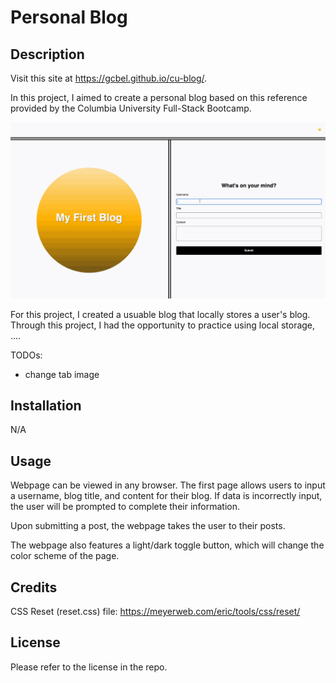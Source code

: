 # Personal Blog

## Description

Visit this site at https://gcbel.github.io/cu-blog/.

In this project, I aimed to create a personal blog based on this reference provided by the Columbia University Full-Stack Bootcamp.

![Reference image](assets/images/reference-gif.gif)

For this project, I created a usuable blog that locally stores a user's blog. Through this project, I had the opportunity to practice using local storage, ....

TODOs:
* change tab image

## Installation

N/A

## Usage

Webpage can be viewed in any browser. The first page allows users to input a username, blog title, and content for their blog. If data is incorrectly input, the user will be prompted to complete their information.

Upon submitting a post, the webpage takes the user to their posts. 

The webpage also features a light/dark toggle button, which will change the color scheme of the page.

## Credits

CSS Reset (reset.css) file: https://meyerweb.com/eric/tools/css/reset/

## License

Please refer to the license in the repo.
